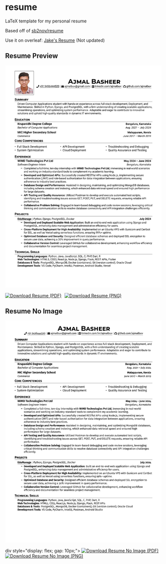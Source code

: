 # resume

LaTeX template for my personal resume

Based off of [sb2nov/resume](https://github.com/sb2nov/resume/)

Use it on overleaf: [Jake's Resume](https://www.overleaf.com/latex/templates/jakes-resume/syzfjbzwjncs) (Not updated)

## Resume Preview

![Resume Preview](resume.png)

<div style="display: flex; gap: 10px;">
  <a href="https://raw.githubusercontent.com/ajmalbuv/resume/master/resume.pdf" target="_blank">
    <img src="https://img.shields.io/badge/Download-PDF-blue?style=for-the-badge" alt="Download Resume (PDF)">
  </a>
  <a href="https://raw.githubusercontent.com/ajmalbuv/resume/master/resume.png" target="_blank">
    <img src="https://img.shields.io/badge/Download-PNG-blue?style=for-the-badge" alt="Download Resume (PNG)">
  </a>
</div>

## Resume No Image

![Resume No Image](resume-no-image.png)

div style="display: flex; gap: 10px;">
  <a href="https://raw.githubusercontent.com/ajmalbuv/resume/master/resume-no-image.png" target="_blank">
    <img src="https://img.shields.io/badge/Download-PDF-blue?style=for-the-badge" alt="Download Resume No Image (PDF)">
  </a>
  <a href="https://raw.githubusercontent.com/ajmalbuv/resume/master/resume-no-image.png" target="_blank">
    <img src="https://img.shields.io/badge/Download-PNG-blue?style=for-the-badge" alt="Download Resume No Image (PNG)">
  </a>
</div>
